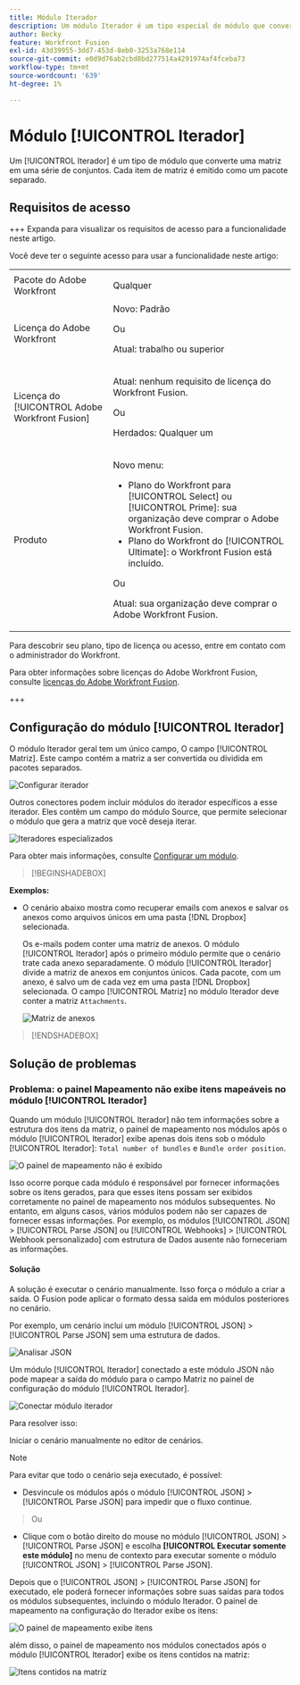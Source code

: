```yaml
---
title: Módulo Iterador
description: Um módulo Iterador é um tipo especial de módulo que converte uma matriz em uma série de pacotes. Cada item de matriz é emitido como um pacote separado.
author: Becky
feature: Workfront Fusion
exl-id: 43d39955-3dd7-453d-8eb0-3253a768e114
source-git-commit: e0d9d76ab2cbd8bd277514a4291974af4fceba73
workflow-type: tm+mt
source-wordcount: '639'
ht-degree: 1%

---
```


# Módulo [!UICONTROL Iterador]

Um [!UICONTROL Iterador] é um tipo de módulo que converte uma matriz em uma série de conjuntos. Cada item de matriz é emitido como um pacote separado.

## Requisitos de acesso

+++ Expanda para visualizar os requisitos de acesso para a funcionalidade neste artigo.

Você deve ter o seguinte acesso para usar a funcionalidade neste artigo:

<table style="table-layout:auto">
 <col> 
 <col> 
 <tbody> 
  <tr> 
    <td role="rowheader">Pacote do Adobe Workfront</td> 
   <td> <p>Qualquer</p> </td> 
  </tr> 
  <tr data-mc-conditions=""> 
   <td role="rowheader">Licença do Adobe Workfront</td> 
   <td> Novo: Padrão<p>Ou</p><p>Atual: trabalho ou superior</p> </td> 
  </tr> 
  <tr> 
   <td role="rowheader">Licença do [!UICONTROL Adobe Workfront Fusion]</td> 
   <td>
   <p>Atual: nenhum requisito de licença do Workfront Fusion.</p>
   <p>Ou</p>
   <p>Herdados: Qualquer um </p>
   </td> 
  </tr> 
  <tr> 
   <td role="rowheader">Produto</td> 
   <td>
   <p>Novo menu:</p> <ul><li>Plano do Workfront para [!UICONTROL Select] ou [!UICONTROL Prime]: sua organização deve comprar o Adobe Workfront Fusion.</li><li>Plano do Workfront do [!UICONTROL Ultimate]: o Workfront Fusion está incluído.</li></ul>
   <p>Ou</p>
   <p>Atual: sua organização deve comprar o Adobe Workfront Fusion.</p>
   </td> 
  </tr>
 </tbody> 
</table>


Para descobrir seu plano, tipo de licença ou acesso, entre em contato com o administrador do Workfront.

Para obter informações sobre licenças do Adobe Workfront Fusion, consulte [licenças do Adobe Workfront Fusion](/help/workfront-fusion/set-up-and-manage-workfront-fusion/licensing-operations-overview/license-automation-vs-integration.md).

+++

## Configuração do módulo [!UICONTROL Iterador]

O módulo Iterador geral tem um único campo, O campo [!UICONTROL Matriz]. Este campo contém a matriz a ser convertida ou dividida em pacotes separados.

![Configurar iterador](assets/set-up-iterator.jpg)

Outros conectores podem incluir módulos do iterador específicos a esse iterador. Eles contêm um campo do módulo Source, que permite selecionar o módulo que gera a matriz que você deseja iterar.

![Iteradores especializados](assets/specialized-iterators.jpg)

Para obter mais informações, consulte [Configurar um módulo](/help/workfront-fusion/create-scenarios/add-modules/configure-a-modules-settings.md).

>[!BEGINSHADEBOX]

**Exemplos:**

* O cenário abaixo mostra como recuperar emails com anexos e salvar os anexos como arquivos únicos em uma pasta [!DNL Dropbox] selecionada.

  Os e-mails podem conter uma matriz de anexos. O módulo [!UICONTROL Iterador] após o primeiro módulo permite que o cenário trate cada anexo separadamente. O módulo [!UICONTROL Iterador] divide a matriz de anexos em conjuntos únicos. Cada pacote, com um anexo, é salvo um de cada vez em uma pasta [!DNL Dropbox] selecionada. O campo [!UICONTROL Matriz] no módulo Iterador deve conter a matriz `Attachments`.

  ![Matriz de anexos](assets/attachments-array.jpg)

>[!ENDSHADEBOX]


## Solução de problemas

### Problema: o painel Mapeamento não exibe itens mapeáveis no módulo [!UICONTROL Iterador]

Quando um módulo [!UICONTROL Iterador] não tem informações sobre a estrutura dos itens da matriz, o painel de mapeamento nos módulos após o módulo [!UICONTROL Iterador] exibe apenas dois itens sob o módulo [!UICONTROL Iterador]: `Total number of bundles` e `Bundle order position`.

![O painel de mapeamento não é exibido](assets/mapping-panel-doesnt-display.png)

Isso ocorre porque cada módulo é responsável por fornecer informações sobre os itens gerados, para que esses itens possam ser exibidos corretamente no painel de mapeamento nos módulos subsequentes. No entanto, em alguns casos, vários módulos podem não ser capazes de fornecer essas informações. Por exemplo, os módulos [!UICONTROL JSON] > [!UICONTROL Parse JSON] ou [!UICONTROL Webhooks] > [!UICONTROL Webhook personalizado] com estrutura de Dados ausente não forneceriam as informações.

#### Solução

A solução é executar o cenário manualmente. Isso força o módulo a criar a saída. O Fusion pode aplicar o formato dessa saída em módulos posteriores no cenário.

Por exemplo, um cenário inclui um módulo [!UICONTROL JSON] > [!UICONTROL Parse JSON] sem uma estrutura de dados.

![Analisar JSON](assets/json-parse-json.png)

Um módulo [!UICONTROL Iterador] conectado a este módulo JSON não pode mapear a saída do módulo para o campo Matriz no painel de configuração do módulo [!UICONTROL Iterador].

![Conectar módulo iterador](assets/connect-iterator-module.png)

Para resolver isso:

Iniciar o cenário manualmente no editor de cenários.

>[!NOTE]
>
>Para evitar que todo o cenário seja executado, é possível:
>
>* Desvincule os módulos após o módulo [!UICONTROL JSON] > [!UICONTROL Parse JSON] para impedir que o fluxo continue.
>  >   Ou
>* Clique com o botão direito do mouse no módulo [!UICONTROL JSON] > [!UICONTROL Parse JSON] e escolha **[!UICONTROL Executar somente este módulo]** no menu de contexto para executar somente o módulo [!UICONTROL JSON] > [!UICONTROL Parse JSON].

Depois que o [!UICONTROL JSON] > [!UICONTROL Parse JSON] for executado, ele poderá fornecer informações sobre suas saídas para todos os módulos subsequentes, incluindo o módulo Iterador. O painel de mapeamento na configuração do Iterador exibe os itens:

![O painel de mapeamento exibe itens](assets/mapping-panel-displays-items.png)

além disso, o painel de mapeamento nos módulos conectados após o módulo [!UICONTROL Iterador] exibe os itens contidos na matriz:

![Itens contidos na matriz](assets/items-contained-in-array.png)
